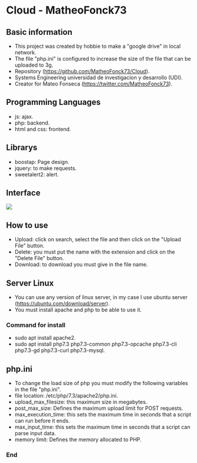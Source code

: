 # Cloud - MatheoFonck73

## Basic information
- This project was created by hobbie to make a "google drive" in local network.
- The file "php.ini" is configured to increase the size of the file that can be uploaded to 3g. 
- Repository (https://github.com/MatheoFonck73/Cloud).
- Systems Engineering universidad de investigacion y desarrollo (UDI).
- Creator for Mateo Fonseca (https://twitter.com/MatheoFonck73).

## Programming Languages
- js: ajax.
- php: backend.
- html and css: frontend.

## Librarys
- boostap: Page design.
- jquery: to make requests.
- sweetalert2: alert.

## Interface
![](https://imagizer.imageshack.com/img923/2858/Izp4qJ.png)

## How to use
- Upload: click on search, select the file and then click on the "Upload File" button.
- Delete: you must put the name with the extension and click on the "Delete File" button.
- Download: to download you must give in the file name.

## Server Linux
- You can use any version of linux server, in my case I use ubuntu server (https://ubuntu.com/download/server).
- You must install apache and php to be able to use it.

### Command for install
- sudo apt install apache2.
- sudo apt install php7.3 php7.3-common php7.3-opcache php7.3-cli php7.3-gd php7.3-curl php7.3-mysql.

## php.ini
- To change the load size of php you must modify the following variables in the file "php.ini".
- file location: /etc/php/7.3/apache2/php.ini.
- upload_max_filesize: this maximum size in megabytes. 
- post_max_size: Defines the maximum upload limit for POST requests.
- max_execution_time: this sets the maximum time in seconds that a script can run before it ends.
- max_input_time: this sets the maximum time in seconds that a script can parse input data.
- memory limit: Defines the memory allocated to PHP.

### End

